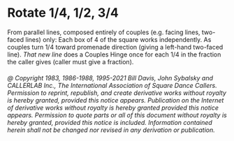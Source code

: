 
# Rotate 1/4, 1/2, 3/4

From parallel lines, composed entirely of couples (e.g.
facing lines, two-faced lines) only: Each box of 4 of the
square works independently. As couples turn 1/4 toward
promenade direction (giving a left-hand two-faced line).
*That new line* does a Couples Hinge once for each 1/4 in
the fraction the caller gives (caller must give a fraction).

###### @ Copyright 1983, 1986-1988, 1995-2021 Bill Davis, John Sybalsky and CALLERLAB Inc., The International Association of Square Dance Callers. Permission to reprint, republish, and create derivative works without royalty is hereby granted, provided this notice appears. Publication on the Internet of derivative works without royalty is hereby granted provided this notice appears. Permission to quote parts or all of this document without royalty is hereby granted, provided this notice is included. Information contained herein shall not be changed nor revised in any derivation or publication.
